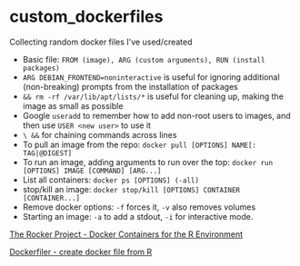 # custom_dockerfiles
Collecting random docker files I've used/created


- Basic file: ```FROM (image), ARG (custom arguments), RUN (install packages)```
- ```ARG DEBIAN_FRONTEND=noninteractive``` is useful for ignoring additional (non-breaking) prompts from the installation of packages
- ```&& rm -rf /var/lib/apt/lists/*``` is useful for cleaning up, making the image as small as possible
- Google ```useradd``` to remember how to add non-root users to images, and then use ```USER <new user>``` to use it
- ```\ &&``` for chaining commands across lines
- To pull an image from the repo: ```docker pull [OPTIONS] NAME[: TAG|@DIGEST] ```
- To run an image, adding arguments to run over the top: ```docker run [OPTIONS] IMAGE [COMMAND] [ARG...]```
- List all containers: ```docker ps [OPTIONS] (-all)```
- stop/kill an image: ```docker stop/kill [OPTIONS] CONTAINER [CONTAINER...] ```
- Remove docker options: ```-f``` forces it, ```-v``` also removes volumes
- Starting an image: ```-a``` to add a stdout, ```-i``` for interactive mode. 



[The Rocker Project - Docker Containers for the R Environment](https://rocker-project.org)

[Dockerfiler - create docker file from R](https://thinkr-open.github.io/dockerfiler/index.html)
